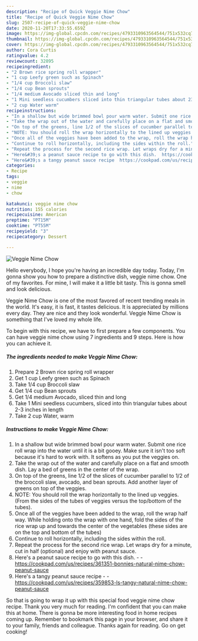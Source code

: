 ```yaml
---
description: "Recipe of Quick Veggie Nime Chow"
title: "Recipe of Quick Veggie Nime Chow"
slug: 2507-recipe-of-quick-veggie-nime-chow
date: 2020-11-20T17:33:55.659Z
image: https://img-global.cpcdn.com/recipes/4793310963564544/751x532cq70/veggie-nime-chow-recipe-main-photo.jpg
thumbnail: https://img-global.cpcdn.com/recipes/4793310963564544/751x532cq70/veggie-nime-chow-recipe-main-photo.jpg
cover: https://img-global.cpcdn.com/recipes/4793310963564544/751x532cq70/veggie-nime-chow-recipe-main-photo.jpg
author: Cora Curtis
ratingvalue: 4.2
reviewcount: 32895
recipeingredient:
- "2 Brown rice spring roll wrapper"
- "1 cup Leefy green such as Spinach"
- "1/4 cup Broccoli slaw"
- "1/4 cup Bean sprouts"
- "1/4 medium Avocado sliced thin and long"
- "1 Mini seedless cucumbers sliced into thin triangular tubes about 23 inches in length"
- "2 cup Water warm"
recipeinstructions:
- "In a shallow but wide brimmed bowl pour warm water. Submit one rice roll wrap into the water until it is a bit gooey. Make sure it isn&#39;t too soft because it&#39;s hard to work with. It softens as you put the veggies on."
- "Take the wrap out of the water and carefully place on a flat and smooth dish. Lay a bed of greens in the center of the wrap."
- "On top of the greens, line 1/2 of the slices of cucumber parallel to 1/2 of the broccoli slaw, avocado, and bean sprouts. Add another layer of greens on top of the veggies."
- "NOTE: You should roll the wrap horizontally to the lined up veggies. (From the sides of the tubes of veggies versus the top/bottom of the tubes)."
- "Once all of the veggies have been added to the wrap, roll the wrap half way. While holding onto the wrap with one hand, fold the sides of the rice wrap up and towards the center of the vegetables (these sides are on the top and bottom of the tubes)"
- "Continue to roll horizontally, including the sides within the roll."
- "Repeat the process for the second rice wrap. Let wraps dry for a minute, cut in half (optional) and enjoy with peanut sauce."
- "Here&#39;s a peanut sauce recipe to go with this dish.  https://cookpad.com/us/recipes/361351-bonnies-natural-nime-chow-peanut-sauce"
- "Here&#39;s a tangy peanut sauce recipe  https://cookpad.com/us/recipes/359853-ls-tangy-natural-nime-chow-peanut-sauce"
categories:
- Recipe
tags:
- veggie
- nime
- chow

katakunci: veggie nime chow 
nutrition: 155 calories
recipecuisine: American
preptime: "PT15M"
cooktime: "PT55M"
recipeyield: "3"
recipecategory: Dessert

---
```



![Veggie Nime Chow](https://img-global.cpcdn.com/recipes/4793310963564544/751x532cq70/veggie-nime-chow-recipe-main-photo.jpg)

Hello everybody, I hope you're having an incredible day today. Today, I'm gonna show you how to prepare a distinctive dish, veggie nime chow. One of my favorites. For mine, I will make it a little bit tasty. This is gonna smell and look delicious.



Veggie Nime Chow is one of the most favored of recent trending meals in the world. It's easy, it is fast, it tastes delicious. It is appreciated by millions every day. They are nice and they look wonderful. Veggie Nime Chow is something that I've loved my whole life.


To begin with this recipe, we have to first prepare a few components. You can have veggie nime chow using 7 ingredients and 9 steps. Here is how you can achieve it.

<!--inarticleads1-->

##### The ingredients needed to make Veggie Nime Chow:

1. Prepare 2 Brown rice spring roll wrapper
1. Get 1 cup Leefy green such as Spinach
1. Take 1/4 cup Broccoli slaw
1. Get 1/4 cup Bean sprouts
1. Get 1/4 medium Avocado, sliced thin and long
1. Take 1 Mini seedless cucumbers, sliced into thin triangular tubes about 2-3 inches in length
1. Take 2 cup Water, warm




<!--inarticleads2-->

##### Instructions to make Veggie Nime Chow:

1. In a shallow but wide brimmed bowl pour warm water. Submit one rice roll wrap into the water until it is a bit gooey. Make sure it isn&#39;t too soft because it&#39;s hard to work with. It softens as you put the veggies on.
1. Take the wrap out of the water and carefully place on a flat and smooth dish. Lay a bed of greens in the center of the wrap.
1. On top of the greens, line 1/2 of the slices of cucumber parallel to 1/2 of the broccoli slaw, avocado, and bean sprouts. Add another layer of greens on top of the veggies.
1. NOTE: You should roll the wrap horizontally to the lined up veggies. (From the sides of the tubes of veggies versus the top/bottom of the tubes).
1. Once all of the veggies have been added to the wrap, roll the wrap half way. While holding onto the wrap with one hand, fold the sides of the rice wrap up and towards the center of the vegetables (these sides are on the top and bottom of the tubes)
1. Continue to roll horizontally, including the sides within the roll.
1. Repeat the process for the second rice wrap. Let wraps dry for a minute, cut in half (optional) and enjoy with peanut sauce.
1. Here&#39;s a peanut sauce recipe to go with this dish. -  - https://cookpad.com/us/recipes/361351-bonnies-natural-nime-chow-peanut-sauce
1. Here&#39;s a tangy peanut sauce recipe -  - https://cookpad.com/us/recipes/359853-ls-tangy-natural-nime-chow-peanut-sauce




So that is going to wrap it up with this special food veggie nime chow recipe. Thank you very much for reading. I'm confident that you can make this at home. There is gonna be more interesting food in home recipes coming up. Remember to bookmark this page in your browser, and share it to your family, friends and colleague. Thanks again for reading. Go on get cooking!

